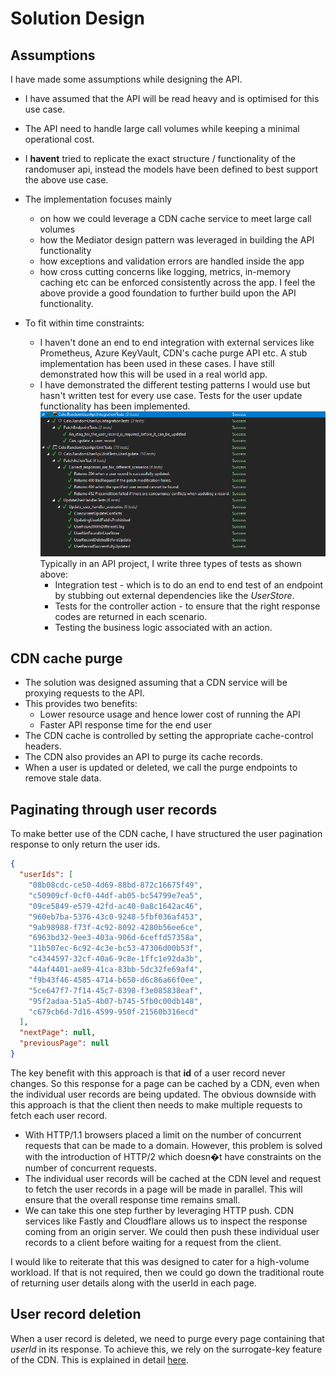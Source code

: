 # Solution Design

## Assumptions

I have made some assumptions while designing the API.

* I have assumed that the API will be read heavy and is optimised for this use case.
* The API need to handle large call volumes while keeping a minimal operational cost.

* I **havent** tried to replicate the exact structure / functionality of the randomuser api, instead the models have been defined to best support the above use case.

* The implementation focuses mainly<br>
  * on how we could leverage a CDN cache service to meet large call volumes
  * how the Mediator design pattern was leveraged in building the API functionality
  * how exceptions and validation errors are handled inside the app
  * how cross cutting concerns like logging, metrics, in-memory caching etc can be enforced consistently across the app. I feel the above provide a good foundation to further build upon the API functionality.

* To fit within time constraints:<br>
    * I haven't done an end to end integration with external services like Prometheus, Azure KeyVault, CDN's cache purge API etc. A stub implementation has been used in these cases. I have still demonstrated how this will be used in a real world app.
    * I have demonstrated the different testing patterns I would use but hasn't written test for every use case. Tests for the user update functionality has been implemented.![Tests](tests.png)Typically in an API project, I write three types of tests as shown above:<br>
        * Integration test - which is to do an end to end test of an endpoint by stubbing out external dependencies like the *UserStore*.
        * Tests for the controller action - to ensure that the right response codes are returned in each scenario.
        * Testing the business logic associated with an action.

## CDN cache purge

* The solution was designed assuming that a CDN service will be proxying requests to the API.
* This provides two benefits:
  * Lower resource usage and hence lower cost of running the API
  * Faster API response time for the end user
* The CDN cache is controlled by setting the appropriate cache-control headers.
* The CDN also provides an API to purge its cache records.
* When a user is updated or deleted, we call the purge endpoints to remove stale data.

## Paginating through user records

To make better use of the CDN cache, I have structured the user pagination response to only return the user ids.

```json
{
  "userIds": [
    "08b08cdc-ce50-4d69-88bd-872c16675f49",
    "c50909cf-0cf0-44df-ab05-bc54799e7ea5",
    "09ce5849-e579-42fd-ac40-0a8c1642ac46",
    "960eb7ba-5376-43c0-9248-5fbf036af453",
    "9ab98988-f73f-4c92-8092-4280b56ee6ce",
    "6963bd32-9ee3-403a-906d-6ceffd57358a",
    "11b507ec-6c92-4c3e-bc53-47306d00b53f",
    "c4344597-32cf-40a6-9c8e-1ffc1e92da3b",
    "44af4401-ae89-41ca-83bb-5dc32fe69af4",
    "f9b43f46-4585-4714-b650-d6c86a66f0ee",
    "5ce647f7-7f14-45c7-8398-f3e085838eaf",
    "95f2adaa-51a5-4b07-b745-5fb0c00db148",
    "c679cb6d-7d16-4599-950f-21560b316ecd"
  ],
  "nextPage": null,
  "previousPage": null
}
```

The key benefit with this approach is that **id** of a user record never changes. So this response for a page can be cached by a CDN, even when the individual user records are being updated.
The obvious downside with this approach is that the client then needs to make multiple requests to fetch each user record.

- With HTTP/1.1 browsers placed a limit on the number of concurrent requests that can be made to a domain. However, this problem is solved with the introduction of HTTP/2 which doesn�t have constraints on the number of concurrent requests.
- The individual user records will be cached at the CDN level and request to fetch the user records in a page will be made in parallel. This will ensure that the overall response time remains small.
- We can take this one step further by leveraging HTTP push. CDN services like Fastly and Cloudflare allows us to inspect the response coming from an origin server. We could then push these individual user records to a client before waiting for a request from the client.

I would like to reiterate that this was designed to cater for a high-volume workload. If that is not required, then we could go down the traditional route of returning user details along with the userId in each page.

## User record deletion

When a user record is deleted, we need to purge every page containing that *userId* in its response.
To achieve this, we rely on the surrogate-key feature of the CDN. This is explained in detail [here](https://www.fastly.com/blog/surrogate-keys-part-1).
